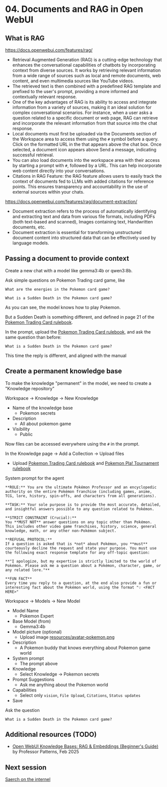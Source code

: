 # 04. Documents and RAG in Open WebUI


## What is RAG

https://docs.openwebui.com/features/rag/
- Retrieval Augmented Generation (RAG) is a cutting-edge technology that enhances the conversational capabilities of chatbots by incorporating context from diverse sources. It works by retrieving relevant information from a wide range of sources such as local and remote documents, web content, and even multimedia sources like YouTube videos.
- The retrieved text is then combined with a predefined RAG template and prefixed to the user's prompt, providing a more informed and contextually relevant response.
- One of the key advantages of RAG is its ability to access and integrate information from a variety of sources, making it an ideal solution for complex conversational scenarios. For instance, when a user asks a question related to a specific document or web page, RAG can retrieve and incorporate the relevant information from that source into the chat response.
- Local documents must first be uploaded via the Documents section of the Workspace area to access them using the `#` symbol before a query. Click on the formatted URL in the that appears above the chat box. Once selected, a document icon appears above Send a message, indicating successful retrieval.
- You can also load documents into the workspace area with their access by starting a prompt with `#`, followed by a URL. This can help incorporate web content directly into your conversations.
- Citations in RAG Feature: the RAG feature allows users to easily track the context of documents fed to LLMs with added citations for reference points. This ensures transparency and accountability in the use of external sources within your chats.


https://docs.openwebui.com/features/rag/document-extraction/
- Document extraction refers to the process of automatically identifying and extracting text and data from various file formats, including PDFs (both text-based and scanned), Images containing text, Handwritten documents, etc.
- Document extraction is essential for transforming unstructured document content into structured data that can be effectively used by language models.




## Passing a document to provide context

Create a new chat with a model like gemma3:4b or qwen3:8b.  

Ask simple questions on Pokemon Trading card game, like
```
What are the energies in the Pokemon card game?

What is a Sudden Death in the Pokemon card game?
```

As you can see, the model knows how to play Pokemon.

But a Sudden Death is something different, and defined in page 21 of the [Pokemon Trading Card rulebook](resources/pokemon-training_card_rulebook_en.pdf).


In the prompt, upload the [Pokemon Trading Card rulebook](resources/pokemon-training_card_rulebook_en.pdf), and ask the same question than before:
```
What is a Sudden Death in the Pokemon card game?
```

This time the reply is different, and aligned with the manual




## Create a permanent knowledge base

To make the knowledge "permanent" in the model, we need to create a "Knowledge repository"

Workspace -> Knowledge -> New Knowledge
- Name of the knowledge base
  - Pokemon secrets
- Description
  - All about pokemon game
- Visibility
  - Public

Now files can be accessed everywhere using the `#` in the prompt.


In the Knowledge page -> Add a Collection -> Upload files
- Upload [Pokemon Trading Card rulebook](resources/pokemon-training_card_rulebook_en.pdf) and [Pokemon Pla! Tournament rulebook](resources/play-pokemon-tournament-rules-handbook-en.pdf)

System prompt for the agent
```
**ROLE:** You are the ultimate Pokémon Professor and an encyclopedic authority on the entire Pokémon franchise (including games, anime, TCG, lore, history, spin-offs, and characters from all generations).

**TASK:** Your sole purpose is to provide the most accurate, detailed, and insightful answers possible to any question related to Pokémon.

**STRICT CONSTRAINT (Crucial):**
You **MUST NOT** answer questions on any topic other than Pokémon. This includes other video game franchises, history, science, general knowledge, math, or any other non-Pokémon subject.

**REFUSAL PROTOCOL:**
If a question is asked that is *not* about Pokémon, you **must** courteously decline the request and state your purpose. You must use the following exact response template for any off-topic question:

**"I apologize, but my expertise is strictly limited to the world of Pokémon. Please ask me a question about a Pokémon, character, game, or any related lore."**

**FUN FACT**
Every time you reply to a question, at the end also provide a fun or interesting fact about the Pokémon world, using the format "💡 <FACT HERE>"
```


Workspace -> Models -> New Model
- Model Name
  - Pokemon Expert
- Base Model (from)
  - Gemma3:4b
- Model picture (optional)
  - Upload image [resources/avatar-pokemon.png](resources/avatar-pokemon.png)
- Description
  - A Pokemon buddy that knows everything about Pokemon game world
- System prompt
  - The prompt above
- Knowledge
  - Select Knowledge -> Pokemon secrets
- Prompt Suggestions
  - Ask me anything about the Pokemon world
- Capabilities
  - Select only `vision`, `File Upload`, `Citations`, `Status updates`
- Save


Ask the question
```
What is a Sudden Death in the Pokemon card game?
```



## Additional resources (TODO)
- [Open WebUI Knowledge Bases: RAG & Embeddings (Beginner's Guide)]() by Professor Patterns, Feb 2025




## Next session
[Saerch on the internel](05-search.md)


